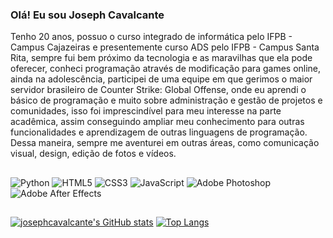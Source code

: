 ### Olá! Eu sou Joseph Cavalcante

Tenho 20 anos, possuo o curso integrado de informática pelo IFPB - Campus Cajazeiras e presentemente curso ADS  pelo IFPB - Campus Santa Rita, sempre fui bem próximo da tecnologia e as maravilhas que ela pode oferecer, conheci programação através de modificação para games online, ainda na adolescência, participei de uma equipe em que gerimos o maior servidor brasileiro de Counter Strike: Global Offense, onde eu aprendi o básico de programação e muito sobre administração e gestão de projetos e comunidades, isso foi imprescindível para meu interesse na parte acadêmica, assim conseguindo ampliar meu conhecimento para outras funcionalidades e aprendizagem de outras linguagens de programação. Dessa maneira, sempre me aventurei em outras áreas, como comunicação visual, design, edição de fotos e vídeos.
  
  ##
 

![Python](https://img.shields.io/badge/python-3670A0?style=for-the-badge&logo=python&logoColor=ffdd54)
![HTML5](https://img.shields.io/badge/html5-%23E34F26.svg?style=for-the-badge&logo=html5&logoColor=white)
![CSS3](https://img.shields.io/badge/css3-%231572B6.svg?style=for-the-badge&logo=css3&logoColor=white)
![JavaScript](https://img.shields.io/badge/javascript-%23323330.svg?style=for-the-badge&logo=javascript&logoColor=%23F7DF1E)
![Adobe Photoshop](https://img.shields.io/badge/adobe%20photoshop-%2331A8FF.svg?style=for-the-badge&logo=adobe%20photoshop&logoColor=white)
![Adobe After Effects](https://img.shields.io/badge/Adobe%20After%20Effects-9999FF.svg?style=for-the-badge&logo=Adobe%20After%20Effects&logoColor=white)  

  ##
 


[![josephcavalcante's GitHub stats](https://github-readme-stats.vercel.app/api?username=josephcavalcante&theme=nightowl)](https://github.com/josephcavalcante/github-readme-stats)
[![Top Langs](https://github-readme-stats.vercel.app/api/top-langs/?username=josephcavalcante&show_icons=true&theme=nightowl)](https://github.com/josephcavalcante/github-readme-stats)
